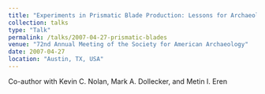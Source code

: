 ```yaml
---
title: "Experiments in Prismatic Blade Production: Lessons for Archaeological Interpretation"
collection: talks
type: "Talk"
permalink: /talks/2007-04-27-prismatic-blades
venue: "72nd Annual Meeting of the Society for American Archaeology"
date: 2007-04-27
location: "Austin, TX, USA"
---
```


Co-author with Kevin C. Nolan, Mark A. Dollecker, and Metin I. Eren
